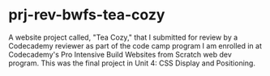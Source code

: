 # prj-rev-bwfs-tea-cozy
A website project called, "Tea Cozy," that I submitted for review by a Codecademy reviewer as part of the code camp program I am enrolled in at Codecademy's Pro Intensive Build Websites from Scratch web dev program. This was the final project in Unit 4: CSS Display and Positioning.
